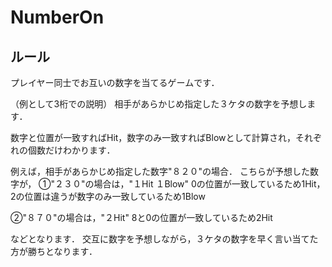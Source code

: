 # NumberOn
## ルール
プレイヤー同士でお互いの数字を当てるゲームです．

（例として3桁での説明）
相手があらかじめ指定した３ケタの数字を予想します．

数字と位置が一致すればHit，数字のみ一致すればBlowとして計算され，それぞれの個数だけわかります．

例えば，相手があらかじめ指定した数字"８２０"の場合．
こちらが予想した数字が，
①"２３０"の場合は，"１Hit １Blow"
0の位置が一致しているため1Hit，2の位置は違うが数字のみ一致しているため1Blow

②"８７０"の場合は，"２Hit"
8と0の位置が一致しているため2Hit

などとなります．
交互に数字を予想しながら，３ケタの数字を早く言い当てた方が勝ちとなります．
